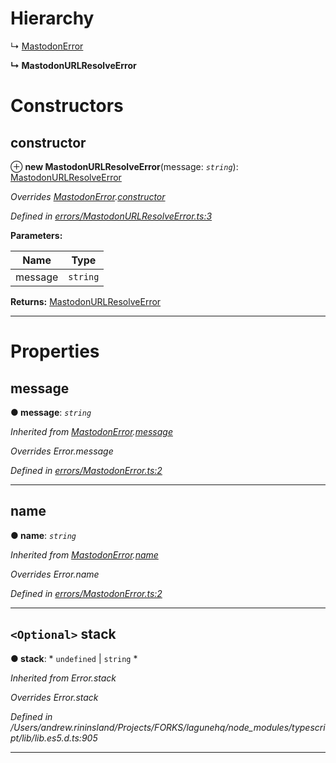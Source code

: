 

# Hierarchy

↳  [MastodonError](_errors_mastodonerror_.mastodonerror.md)

**↳ MastodonURLResolveError**

# Constructors

<a id="constructor"></a>

##  constructor

⊕ **new MastodonURLResolveError**(message: *`string`*): [MastodonURLResolveError](_errors_mastodonurlresolveerror_.mastodonurlresolveerror.md)

*Overrides [MastodonError](_errors_mastodonerror_.mastodonerror.md).[constructor](_errors_mastodonerror_.mastodonerror.md#constructor)*

*Defined in [errors/MastodonURLResolveError.ts:3](https://github.com/aendrew/core/blob/9182182/src/errors/MastodonURLResolveError.ts#L3)*

**Parameters:**

| Name | Type |
| ------ | ------ |
| message | `string` |

**Returns:** [MastodonURLResolveError](_errors_mastodonurlresolveerror_.mastodonurlresolveerror.md)

___

# Properties

<a id="message"></a>

##  message

**● message**: *`string`*

*Inherited from [MastodonError](_errors_mastodonerror_.mastodonerror.md).[message](_errors_mastodonerror_.mastodonerror.md#message)*

*Overrides Error.message*

*Defined in [errors/MastodonError.ts:2](https://github.com/aendrew/core/blob/9182182/src/errors/MastodonError.ts#L2)*

___
<a id="name"></a>

##  name

**● name**: *`string`*

*Inherited from [MastodonError](_errors_mastodonerror_.mastodonerror.md).[name](_errors_mastodonerror_.mastodonerror.md#name)*

*Overrides Error.name*

*Defined in [errors/MastodonError.ts:2](https://github.com/aendrew/core/blob/9182182/src/errors/MastodonError.ts#L2)*

___
<a id="stack"></a>

## `<Optional>` stack

**● stack**: * `undefined` &#124; `string`
*

*Inherited from Error.stack*

*Overrides Error.stack*

*Defined in /Users/andrew.rininsland/Projects/FORKS/lagunehq/node_modules/typescript/lib/lib.es5.d.ts:905*

___

